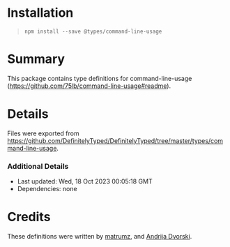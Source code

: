 # Installation
> `npm install --save @types/command-line-usage`

# Summary
This package contains type definitions for command-line-usage (https://github.com/75lb/command-line-usage#readme).

# Details
Files were exported from https://github.com/DefinitelyTyped/DefinitelyTyped/tree/master/types/command-line-usage.

### Additional Details
 * Last updated: Wed, 18 Oct 2023 00:05:18 GMT
 * Dependencies: none

# Credits
These definitions were written by [matrumz](https://github.com/matrumz), and [Andrija Dvorski](https://github.com/Dvorsky).
